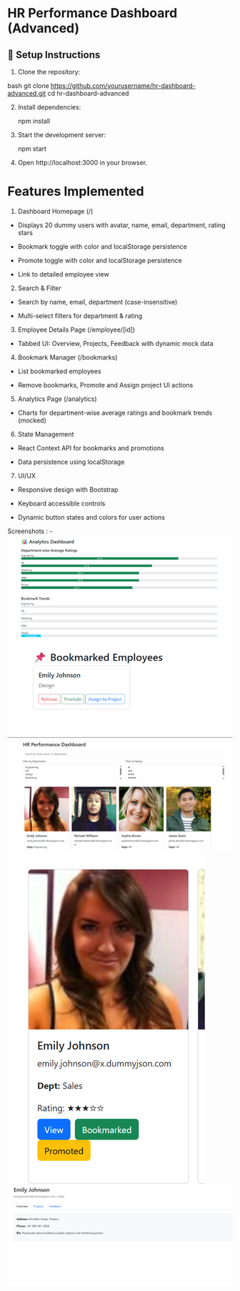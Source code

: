 # HR Performance Dashboard (Advanced)

## 🚀 Setup Instructions

1. Clone the repository:
   
bash
   git clone https://github.com/yourusername/hr-dashboard-advanced.git
   cd hr-dashboard-advanced

2. Install dependencies:

    npm install

3. Start the development server:

    npm start

4. Open http://localhost:3000 in your browser.

# Features Implemented

1.  Dashboard Homepage (/)

  -  Displays 20 dummy users with avatar, name, email, department, rating stars

  -  Bookmark toggle with color and localStorage persistence

  -  Promote toggle with color and localStorage persistence

  -  Link to detailed employee view

2.  Search & Filter

  -  Search by name, email, department (case-insensitive)

  -  Multi-select filters for department & rating

3.  Employee Details Page (/employee/[id])

  -  Tabbed UI: Overview, Projects, Feedback with dynamic mock data

4.  Bookmark Manager (/bookmarks)

  -  List bookmarked employees

  -  Remove bookmarks, Promote and Assign project UI actions

5.  Analytics Page (/analytics)

  -  Charts for department-wise average ratings and bookmark trends (mocked)

6.  State Management

  -  React Context API for bookmarks and promotions

  -  Data persistence using localStorage

7.  UI/UX

  -  Responsive design with Bootstrap

  -  Keyboard accessible controls

  -  Dynamic button states and colors for user actions

Screenshots : -
       ![Analytics](https://github.com/karthik-vvs/hr-dashboard/raw/main/screenshots/Analytics.png)
       ![Bookmarks](https://github.com/karthik-vvs/hr-dashboard/raw/main/screenshots/Bookmarks.png)
       ![Dashboard](https://github.com/karthik-vvs/hr-dashboard/raw/main/screenshots/dahboard.png)
       ![EmployeeCard](https://github.com/karthik-vvs/hr-dashboard/raw/main/screenshots/EmployeeCard.png)
       ![View](https://github.com/karthik-vvs/hr-dashboard/raw/main/screenshots/View.png)
